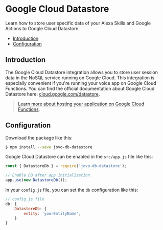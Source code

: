 # Google Cloud Datastore

Learn how to store user specific data of your Alexa Skills and Google Actions to Google Cloud Datastore.

* [Introduction](#introduction)
* [Configuration](#configuration)


## Introduction

The Google Cloud Datastore integration allows you to store user session data in the NoSQL service running on Google Cloud. This integration is especially convenient if you're running your voice app on Google Cloud Functions. You can find the official documentation about Google Cloud Datastore here: [cloud.google.com/datastore](https://cloud.google.com/datastore/).

> [Learn more about hosting your application on Google Cloud Functions](../../configuration/hosting/google-cloud-functions.md '../hosting/google-cloud-functions').

## Configuration

Download the package like this:

```sh
$ npm install --save jovo-db-datastore
```

Google Cloud Datastore can be enabled in the `src/app.js` file like this:

```javascript
const { DatastoreDb } = require('jovo-db-datastore');

// Enable DB after app initialization
app.use(new DatastoreDb());
```

In your `config.js` file, you can set the `db` configuration like this:

```javascript
// config.js file
db: {
    DatastoreDb: {
        entity: 'yourEntityName',
    }
}
```



<!--[metadata]: {"description": "Learn how to store user specific data of your Alexa Skills and Google Actions to Google Cloud Datastore.",
"route": "databases/google-datastore" }-->